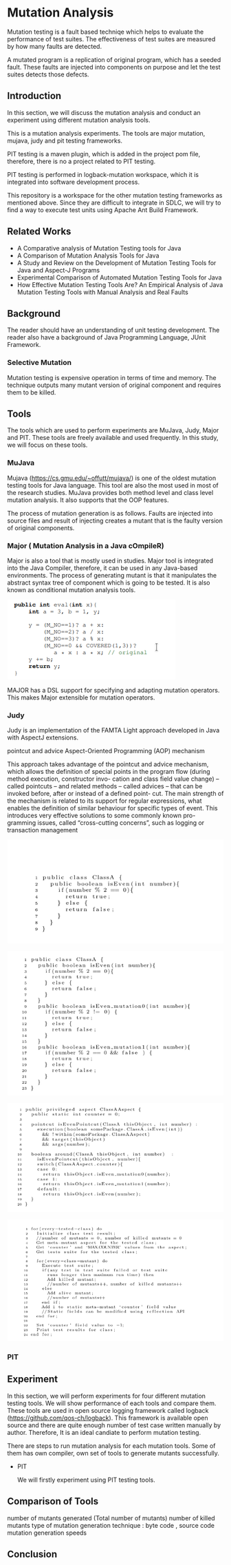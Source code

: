 # Mutation Analysis 

Mutation testing is a fault based techniqe which helps to evaluate the performance of test suites. The effectiveness 
of test suites are measured by how many faults are detected. 

A mutated program is a replication of original program, which has a seeded fault. These faults are injected into
components on purpose and let the test suites detects those defects.

## Introduction

In this section, we will discuss the mutation analysis and conduct an experiment using different mutation analysis tools. 

This is a mutation analysis experiments. The tools are major mutation, mujava, judy and pit testing frameworks. 

PIT testing is a maven plugin, which is added in the project pom file, therefore, there is no a project related 
to PIT testing.

PIT testing is performed in logback-mutation workspace, which it is integrated into software development process.


This repository is a workspace for the other mutation testing frameworks as mentioned above. Since they are difficult to 
integrate in SDLC, we will try to find a way to execute test units using Apache Ant Build Framework.

## Related Works

- A Comparative analysis of Mutation Testing tools for Java
- A Comparison of Mutation Analysis Tools for Java
- A Study and Review on the Development of Mutation Testing Tools for Java and Aspect-J Programs
- Experimental Comparison of Automated Mutation Testing Tools for Java
- How Effective Mutation Testing Tools Are? An Empirical Analysis of Java Mutation Testing Tools with Manual 
  Analysis and Real Faults


## Background

The reader should have an understanding of unit testing development.
The reader also have a background of Java Programming Language, JUnit Framework.

### Selective Mutation
Mutation testing is expensive operation in terms of time and memory. The technique outputs many mutant version of
original component and requires them to be killed.  

## Tools

The tools which are used to perform experiments are MuJava, Judy, Major and PIT. These tools are freely available
and used frequently. In this study, we will focus on these tools.

### MuJava

Mujava (https://cs.gmu.edu/~offutt/mujava/) is one of the oldest mutation testing tools for Java language. This tool
are also the most used in most of the research studies. MuJava provides both method level and class level mutation 
analysis. It also supports that the OOP features. 

The process of mutation generation is as follows. Faults are injected into source files and result of injecting
creates a mutant that is the faulty version of original components.

### Major ( Mutation Analysis in a Java cOmpileR) 
Major is also a tool that is mostly used in studies. Major tool is integrated into the Java Compiler, therefore, it 
can be used in any Java-based environments. The process of generating mutant is that it manipulates the abstract
syntax tree of component which is going to be tested. It is also known as conditional mutation analysis tools.

![alt text](images/major-ast.png)

MAJOR has a DSL support for specifying and adapting mutation operators. This makes Major extensible
for mutation operators. 

### Judy

Judy is an implementation of the FAMTA Light approach developed in Java with AspectJ extensions. 

pointcut and advice Aspect-Oriented Programming (AOP) mechanism

This approach takes
advantage of the pointcut and advice mechanism, which allows the definition of
special points in the program flow (during method execution, constructor invo-
cation and class field value change) – called pointcuts – and related methods –
called advices – that can be invoked before, after or instead of a defined point-
cut. The main strength of the mechanism is related to its support for regular
expressions, what enables the definition of similar behaviour for specific types
of event. This introduces very effective solutions to some commonly known pro-
gramming issues, called “cross-cutting concerns”, such as logging or transaction
management

![alt text](images/judy-class-A.png)

![alt text](images/judy-class-A-mutated.png)

![alt text](images/judy-class-A-mutated-pointcut.png)

![alt text](images/judy-famta-algorithm.png)

### PIT


## Experiment

In this section, we will perform experiments for four different mutation testing tools. We will show performance of
each tools and compare them. These tools are used in open source logging framework called logback 
(https://github.com/qos-ch/logback). This framework is available open source and there are quite enough number of 
test case written manually by author. Therefore, It is an ideal candiate to perform mutation testing. 

There are steps to run mutation analysis for each mutation tools. Some of them has own compiler, own set of tools 
to generate mutants successfully. 
    
- PIT 

    We will firstly experiment using PIT testing tools. 

## Comparison of Tools    

number of mutants generated (Total number of mutants)
number of killed mutants
type of mutation generation technique : byte code , source code
mutation generation speeds



## Conclusion
